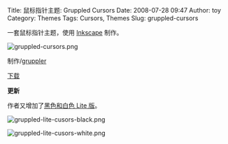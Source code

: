 Title: 鼠标指针主题: Gruppled Cursors
Date: 2008-07-28 09:47
Author: toy
Category: Themes
Tags: Cursors, Themes
Slug: gruppled-cursors

一套鼠标指针主题，使用 [Inkscape](http://linuxtoy.org/search/inkscape)
制作。

![gruppled-cursors.png](http://i.linuxtoy.org/i/2008/07/gruppled-cursors.png)

制作/[gruppler](http://www.gnome-look.org/usermanager/search.php?username=gruppler)  

[下载](http://www.gnome-look.org/content/show.php/Gruppled+Cursors?content=86081)

**更新**

作者又增加了[黑色和白色 Lite
版](http://www.kde-look.org/content/show.php/Gruppled+Lite+Cursors?content=86145)。

![gruppled-lite-cusors-black.png](http://i.linuxtoy.org/i/2008/07/gruppled-lite-cusors-black.png)

![gruppled-lite-cusors-white.png](http://i.linuxtoy.org/i/2008/07/gruppled-lite-cusors-white.png)
